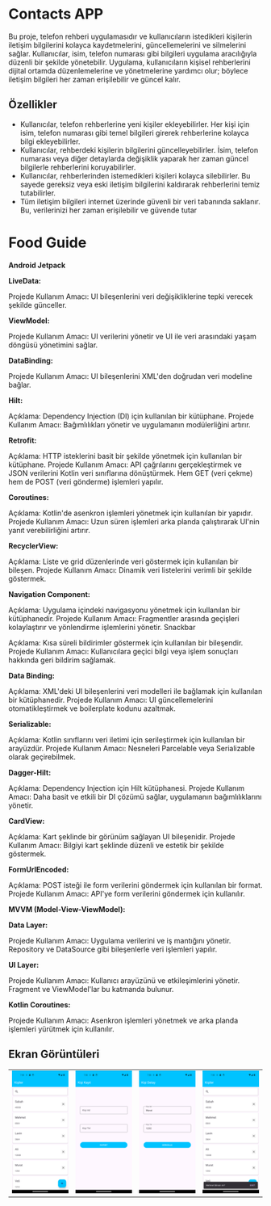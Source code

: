 
# Contacts APP

Bu proje, telefon rehberi uygulamasıdır ve kullanıcıların istedikleri kişilerin iletişim bilgilerini kolayca kaydetmelerini, güncellemelerini ve silmelerini sağlar. Kullanıcılar, isim, telefon numarası gibi bilgileri uygulama aracılığıyla düzenli bir şekilde yönetebilir. Uygulama, kullanıcıların kişisel rehberlerini dijital ortamda düzenlemelerine ve yönetmelerine yardımcı olur; böylece iletişim bilgileri her zaman erişilebilir ve güncel kalır.


## Özellikler

- Kullanıcılar, telefon rehberlerine yeni kişiler ekleyebilirler. Her kişi için isim, telefon numarası gibi temel bilgileri girerek rehberlerine kolayca bilgi ekleyebilirler.
- Kullanıcılar, rehberdeki kişilerin bilgilerini güncelleyebilirler. İsim, telefon numarası veya diğer detaylarda değişiklik yaparak her zaman güncel bilgilerle rehberlerini koruyabilirler.
- Kullanıcılar, rehberlerinden istemedikleri kişileri kolayca silebilirler. Bu sayede gereksiz veya eski iletişim bilgilerini kaldırarak rehberlerini temiz tutabilirler.
- Tüm iletişim bilgileri internet üzerinde güvenli bir veri tabanında saklanır. Bu, verilerinizi her zaman erişilebilir ve güvende tutar

  
# Food Guide

**Android Jetpack**

**LiveData:**

Projede Kullanım Amacı: UI bileşenlerini veri değişikliklerine tepki verecek şekilde günceller.

**ViewModel:**

Projede Kullanım Amacı: UI verilerini yönetir ve UI ile veri arasındaki yaşam döngüsü yönetimini sağlar.

**DataBinding:**

Projede Kullanım Amacı: UI bileşenlerini XML'den doğrudan veri modeline bağlar.

**Hilt:**

Açıklama: Dependency Injection (DI) için kullanılan bir kütüphane.
Projede Kullanım Amacı: Bağımlılıkları yönetir ve uygulamanın modülerliğini artırır.

**Retrofit:**

Açıklama: HTTP isteklerini basit bir şekilde yönetmek için kullanılan bir kütüphane.
Projede Kullanım Amacı: API çağrılarını gerçekleştirmek ve JSON verilerini Kotlin veri sınıflarına dönüştürmek. Hem GET (veri çekme) hem de POST (veri gönderme) işlemleri yapılır.

**Coroutines:**

Açıklama: Kotlin'de asenkron işlemleri yönetmek için kullanılan bir yapıdır.
Projede Kullanım Amacı: Uzun süren işlemleri arka planda çalıştırarak UI'nin yanıt verebilirliğini artırır.

**RecyclerView:**

Açıklama: Liste ve grid düzenlerinde veri göstermek için kullanılan bir bileşen.
Projede Kullanım Amacı: Dinamik veri listelerini verimli bir şekilde göstermek.

**Navigation Component:**

Açıklama: Uygulama içindeki navigasyonu yönetmek için kullanılan bir kütüphanedir.
Projede Kullanım Amacı: Fragmentler arasında geçişleri kolaylaştırır ve yönlendirme işlemlerini yönetir.
Snackbar

Açıklama: Kısa süreli bildirimler göstermek için kullanılan bir bileşendir.
Projede Kullanım Amacı: Kullanıcılara geçici bilgi veya işlem sonuçları hakkında geri bildirim sağlamak.

**Data Binding:**

Açıklama: XML'deki UI bileşenlerini veri modelleri ile bağlamak için kullanılan bir kütüphanedir.
Projede Kullanım Amacı: UI güncellemelerini otomatikleştirmek ve boilerplate kodunu azaltmak.

**Serializable:**

Açıklama: Kotlin sınıflarını veri iletimi için serileştirmek için kullanılan bir arayüzdür.
Projede Kullanım Amacı: Nesneleri Parcelable veya Serializable olarak geçirebilmek.

**Dagger-Hilt:**

Açıklama: Dependency Injection için Hilt kütüphanesi.
Projede Kullanım Amacı: Daha basit ve etkili bir DI çözümü sağlar, uygulamanın bağımlılıklarını yönetir.

**CardView:**

Açıklama: Kart şeklinde bir görünüm sağlayan UI bileşenidir.
Projede Kullanım Amacı: Bilgiyi kart şeklinde düzenli ve estetik bir şekilde göstermek.

**FormUrlEncoded:**

Açıklama: POST isteği ile form verilerini göndermek için kullanılan bir format.
Projede Kullanım Amacı: API'ye form verilerini göndermek için kullanılır.

**MVVM (Model-View-ViewModel):**

**Data Layer:**

Projede Kullanım Amacı: Uygulama verilerini ve iş mantığını yönetir. Repository ve DataSource gibi bileşenlerle veri işlemleri yapılır.

**UI Layer:**

Projede Kullanım Amacı: Kullanıcı arayüzünü ve etkileşimlerini yönetir. Fragment ve ViewModel'lar bu katmanda bulunur.

**Kotlin Coroutines:**

Projede Kullanım Amacı: Asenkron işlemleri yönetmek ve arka planda işlemleri yürütmek için kullanılır.



## Ekran Görüntüleri

|||||
|------------------|------------------|------------------|------------------|
| ![Ekran 1](https://github.com/murat-guzel33/myScreenShotFiles/blob/master/ContactsAppKotlin/Ss1.png?raw=true) | ![Ekran 2](https://github.com/murat-guzel33/myScreenShotFiles/blob/master/ContactsAppKotlin/Ss2.png?raw=true) | ![Ekran 3](https://github.com/murat-guzel33/myScreenShotFiles/blob/master/ContactsAppKotlin/Ss3.png?raw=true) | ![Ekran 4](https://github.com/murat-guzel33/myScreenShotFiles/blob/master/ContactsAppKotlin/Ss4.png?raw=true) |
  
